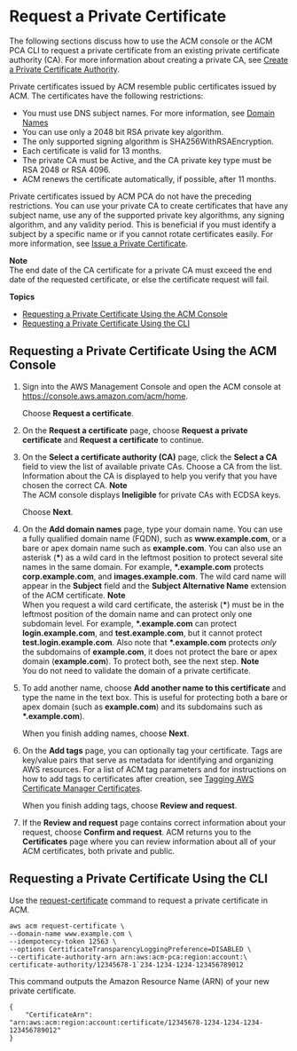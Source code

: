 # Request a Private Certificate<a name="gs-acm-request-private"></a>

The following sections discuss how to use the ACM console or the ACM PCA CLI to request a private certificate from an existing private certificate authority \(CA\)\. For more information about creating a private CA, see [Create a Private Certificate Authority](http://docs.aws.amazon.com/acm-pca/latest/userguide/PcaCreateCa.html)\. 


Private certificates issued by ACM resemble public certificates issued by ACM\. The certificates have the following restrictions: 
+ You must use DNS subject names\. For more information, see [Domain Names](acm-concepts.md#concept-dn)
+ You can use only a 2048 bit RSA private key algorithm\.
+ The only supported signing algorithm is SHA256WithRSAEncryption\.
+ Each certificate is valid for 13 months\.
+ The private CA must be Active, and the CA private key type must be RSA 2048 or RSA 4096\.
+ ACM renews the certificate automatically, if possible, after 11 months\.

Private certificates issued by ACM PCA do not have the preceding restrictions\. You can use your private CA to create certificates that have any subject name, use any of the supported private key algorithms, any signing algorithm, and any validity period\. This is beneficial if you must identify a subject by a specific name or if you cannot rotate certificates easily\. For more information, see [Issue a Private Certificate](https://docs.aws.amazon.com/acm-pca/latest/userguide/PcaIssueCert.html)\. 

**Note**  
The end date of the CA certificate for a private CA must exceed the end date of the requested certificate, or else the certificate request will fail\.

**Topics**
+ [Requesting a Private Certificate Using the ACM Console](#request-private-console)
+ [Requesting a Private Certificate Using the CLI](#request-private-cli)

## Requesting a Private Certificate Using the ACM Console<a name="request-private-console"></a>

1. Sign into the AWS Management Console and open the ACM console at [https://console\.aws\.amazon\.com/acm/home](https://console.aws.amazon.com/acm/home)\.

   Choose **Request a certificate**\.

1. On the **Request a certificate** page, choose **Request a private certificate** and **Request a certificate** to continue\.

1. On the **Select a certificate authority \(CA\)** page, click the **Select a CA** field to view the list of available private CAs\. Choose a CA from the list\. Information about the CA is displayed to help you verify that you have chosen the correct CA\. 
**Note**  
The ACM console displays **Ineligible** for private CAs with ECDSA keys\.

    Choose **Next**\.

1. On the **Add domain names** page, type your domain name\. You can use a fully qualified domain name \(FQDN\), such as **www\.example\.com**, or a bare or apex domain name such as **example\.com**\. You can also use an asterisk \(**\***\) as a wild card in the leftmost position to protect several site names in the same domain\. For example, **\*\.example\.com** protects **corp\.example\.com**, and **images\.example\.com**\. The wild card name will appear in the **Subject** field and the **Subject Alternative Name** extension of the ACM certificate\. 
**Note**  
When you request a wild card certificate, the asterisk \(**\***\) must be in the leftmost position of the domain name and can protect only one subdomain level\. For example, **\*\.example\.com** can protect **login\.example\.com**, and **test\.example\.com**, but it cannot protect **test\.login\.example\.com**\. Also note that **\*\.example\.com** protects *only* the subdomains of **example\.com**, it does not protect the bare or apex domain \(**example\.com**\)\. To protect both, see the next step\.
**Note**  
You do not need to validate the domain of a private certificate\.

1. To add another name, choose **Add another name to this certificate** and type the name in the text box\. This is useful for protecting both a bare or apex domain \(such as **example\.com**\) and its subdomains such as **\*\.example\.com**\)\. 

   When you finish adding names, choose **Next**\.

1. On the **Add tags** page, you can optionally tag your certificate\. Tags are key/value pairs that serve as metadata for identifying and organizing AWS resources\. For a list of ACM tag parameters and for instructions on how to add tags to certificates after creation, see [Tagging AWS Certificate Manager Certificates](tags.md)\. 

   When you finish adding tags, choose **Review and request**\.

1. If the **Review and request** page contains correct information about your request, choose **Confirm and request**\. ACM returns you to the **Certificates** page where you can review information about all of your ACM certificates, both private and public\.

## Requesting a Private Certificate Using the CLI<a name="request-private-cli"></a>

Use the [request\-certificate](https://docs.aws.amazon.com/cli/latest/reference/acm/request-certificate.html) command to request a private certificate in ACM\. 

```
aws acm request-certificate \
--domain-name www.example.com \
--idempotency-token 12563 \
--options CertificateTransparencyLoggingPreference=DISABLED \
--certificate-authority-arn arn:aws:acm-pca:region:account:\
certificate-authority/12345678-1`234-1234-1234-123456789012
```

This command outputs the Amazon Resource Name \(ARN\) of your new private certificate\.

```
{
    "CertificateArn": "arn:aws:acm:region:account:certificate/12345678-1234-1234-1234-123456789012"
}
```
